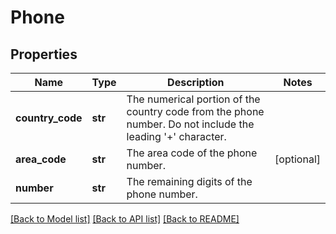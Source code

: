 # Phone

## Properties
Name | Type | Description | Notes
------------ | ------------- | ------------- | -------------
**country_code** | **str** | The numerical portion of the country code from the phone number. Do not include the leading &#39;+&#39; character. | 
**area_code** | **str** | The area code of the phone number. | [optional] 
**number** | **str** | The remaining digits of the phone number. | 

[[Back to Model list]](../README.md#documentation-for-models) [[Back to API list]](../README.md#documentation-for-api-endpoints) [[Back to README]](../README.md)


